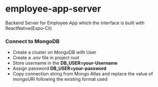 # employee-app-server

Backend Server for Employee App which the interface is built with ReactNative(Expo-Cli)

### Connect to MongoDB

- Create a cluster on MongoDB with User
- Create a _.env_ file in project root
- Store username in the **DB_USER=your-Username**
- Assign password **DB_USER=your-password**
- Copy connection string from Mongo Atlas and replace the value of mongoURI following the existing format used
